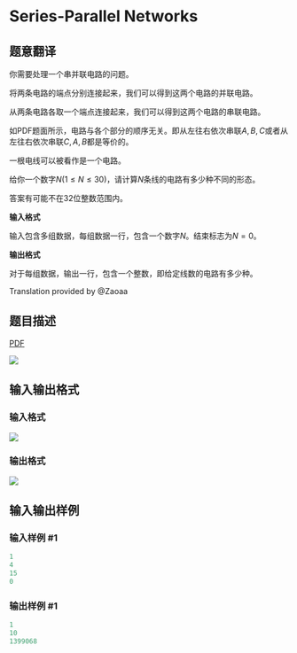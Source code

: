 # Series-Parallel Networks

## 题意翻译

你需要处理一个串并联电路的问题。

将两条电路的端点分别连接起来，我们可以得到这两个电路的并联电路。

从两条电路各取一个端点连接起来，我们可以得到这两个电路的串联电路。

如PDF题面所示，电路与各个部分的顺序无关。即从左往右依次串联$A,B,C$或者从左往右依次串联$C,A,B$都是等价的。

一根电线可以被看作是一个电路。

给你一个数字$N(1\leq N \leq30)$，请计算$N$条线的电路有多少种不同的形态。

答案有可能不在$32$位整数范围内。

**输入格式**

输入包含多组数据，每组数据一行，包含一个数字$N$。结束标志为$N=0$。

**输出格式**

对于每组数据，输出一行，包含一个整数，即给定线数的电路有多少种。

Translation provided by @Zaoaa

## 题目描述

[problemUrl]: https://uva.onlinejudge.org/index.php?option=com_onlinejudge&Itemid=8&category=14&page=show_problem&problem=1194

[PDF](https://uva.onlinejudge.org/external/102/p10253.pdf)

![](https://cdn.luogu.com.cn/upload/vjudge_pic/UVA10253/6c35bbe410fc7653ad64fff21e7f2089018fe613.png)

## 输入输出格式

### 输入格式

![](https://cdn.luogu.com.cn/upload/vjudge_pic/UVA10253/4b950ba56936e4986c6456cbe6f444c3dfdd8789.png)

### 输出格式

![](https://cdn.luogu.com.cn/upload/vjudge_pic/UVA10253/452b46705a8898ca869828e4c30e75b7b7e81e5c.png)

## 输入输出样例

### 输入样例 #1

```cpp
1
4
15
0
```


### 输出样例 #1

```cpp
1
10
1399068
```


